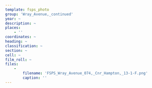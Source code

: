 ```yaml
---
template: fsps_photo
group: 'Wray_Avenue,_continued'
year: ~
description: ~
places:
    - ''
coordinates: ~
heading: ~
classification: ~
section: ~
cell: ~
film_roll: ~
files:
    -
        filename: 'FSPS_Wray_Avenue_074,_Cnr_Hampton,_13-1-F.png'
        caption: ''
---
```

